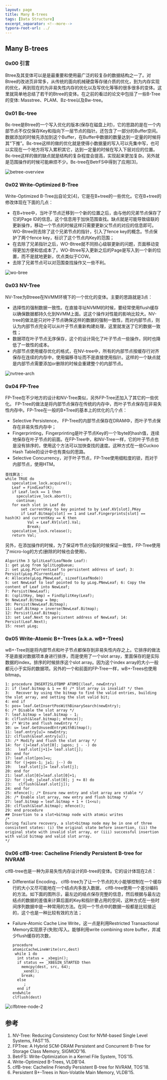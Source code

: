 ```yaml
---
layout: page
title: Many B-trees
tags: [Data Structure]
excerpt_separator: <!--more-->
typora-root-url: ../
---
```


## Many B-trees

### 0x00 引言

 Btree及其变体可以是是最重要和使用最广泛的较复杂的数据结构之一了。对Btree的改进页非常多，从传统的面向机械硬盘等存储介质的优化，到为内存实现的优化，再到现在的为非易失性内存的优化以及写优化等等的很多很多的变体。这里就简单地总结了若干的Btree的变体。在之前的看过的论文中包括了一些B-Tree的变体: Masstree、PLAM、Bz-tree以及Bw-tree。

### 0x01 Bε-tree

 Bε-tree是Btree的一个写入优化的版本(保存在磁盘上时)，它的思路的是在一个内部节点不仅仅保存Key和指向下一层节点的指针。还包含了一部分的Buffer空间。数据添加的时候先添加到这个Buffer，在Buffer中数据的数量达到一定量的时候将其“下推”。Bε-tree这样的做的优化就是使得小数据量的写入可以先集中写，也可以实现在一个地方将写入累积其它，达到一定量的时候在写入下层对应的位置。 Bε-tree这样的做的缺点就是结构的复杂程度会提高，实现起来更加复杂。另外就是范围操作的时候可能麻烦不少。Bε-tree在BetrFS中得到了应用[3]，

![betree-overview](/assets/img/betree-overview.png)

### 0x02 Write-Optimized B-Tree

  Write-Optimized B-Tree出自论文[4]，它是在B+tree的一些优化。它在B+tree的修改体现在下面的几点：

* 在B+tree中，当叶子节点迁移到一个新的位置之后，由与他的兄弟节点保存了它的Page ID的信息。这个信息用于加快范围查找。缺点就是可能导致级联的更新操作，移动一个节点的时候这样只需要更新父节点的对应的信息即可。WO-Btree则去除了这个兄弟节点的指针，引入了fence key的概念。节点保护了两个fence key，标识了这个节点内Key的范围；
* 在去除了兄弟指针之后，WO-Btree就不同担心级联更新的问题，页面移动变得更加方便和低成本了。WO-Btree写入更新之后的Page是写入到一个新的位置，而不是就地更新，优点类似于COW。
* 去除了兄弟节点可以对范围查找操作又一些不利。

![wo-bree](/assets/img/wo-bree.png)

### 0x03 NV-Tree

  NV-Tree为Btreee在NVMM环境下的一个优化的变体。主要的思路就是3点：

* 选择性的强制数据一致性。在直接寻址NVMM的时候，要经常使用flush缓存以确保数据都持久化到NVMM上面。这这个操作对性能的影响比较大。NV-tree的做法是只对叶子节点确保这样的数据的强制一致性，而对内部节点，则认为内部节点完全可以从叶子节点重新构建处理，这里就发送了它的数据一致性；
* 数据项在叶子节点无序保存，这个的设计简化了叶子节点一些操作，同时也降低了一致性的成本。
* 内部节点使用缓存优化的格式，在NV-tree中，所有的内部节点按缓存行对齐保存在连续的内存中，使用偏移寻址而不是直接使用指针。这样的一个缺点就是内部节点需要添加or删除的时候会重建整个的内部节点。

![nvtree-arch](/assets/img/nvtree-arch.png)

### 0x04 FP-Tree

  FP-Tree在不少地方的设计和NV-Tree类似，另外FP-Tree还加入了其它的一些优化。 FP-Tree的做法是将内部节点保存在传统的内存中，而叶子节点保存在非易失性内存中。FP-Tree在一般的B+Tree的基本上的优化的几个点：

*  Selective Persistence， FP-Tree的内部节点保存在DRAM中，而叶子节点保存在非易失性内存中；
* Fingerprinting，Fingerprinting是叶子节点Key的一个1byte的hash值，连续地保存在叶子节点的前面。在FP-Tree中，和NV-Tree一样，它的叶子节点也是没有排序的，使用这个方法可以加快查找的速度。这种方式在一些Cuckoo Hash Table的设计中也有类似的思路。
* Selective Concurrency，对于叶子节点，FP-Tree使用细粒度的锁，而对于内部节点，使用HTM。

```
查找算法：
while TRUE do 
   speculative_lock.acquire(); 
   Leaf = FindLeaf(K);
   if Leaf.lock == 1 then
     speculative_lock.abort();
     continue;
   for each slot in Leaf do
       set currentKey to key pointed to by Leaf.KV[slot].PKey
       if Leaf.Bitmap[slot] == 1 and Leaf.Fingerprints[slot] == hash(K) and currentKey == K then
          Val = Leaf.KV[slot].Val;
          Break; 
   speculative_lock.release(); 
   return Val;
```

 另外，在添加操作的时候，为了保证咋节点分裂的时候保证一致性，FP-Tree使用了micro-log的方式(删除的时候也会使用)，

```
Algorithm 3 SplitLeaf(LeafNode Leaf):
1: get μLog from SplitLogQueue;
2: set μLog.PCurrentLeaf to persistent address of Leaf; 3: Persist(μLog.PCurrentLeaf);
4: Allocate(μLog.PNewLeaf, sizeof(LeafNode))
5: set NewLeaf to leaf pointed to by μLog.PNewLeaf; 6: Copy the content of Leaf into NewLeaf;
7: Persist(NewLeaf);
8: (splitKey, bmp) = FindSplitKey(Leaf);
9: NewLeaf.Bitmap = bmp;
10: Persist(NewLeaf.Bitmap);
11: Leaf.Bitmap = inverse(NewLeaf.Bitmap);
12: Persist(Leaf.Bitmap);
13: set Leaf.Next to persistent address of NewLeaf; 14: Persist(Leaf.Next);
15: reset μLog;
```

### 0x05 Write-Atomic B+-Trees (a.k.a. wB+-Trees)

  wB+-Tree则是将内部节点和叶子节点都保存到非易失性内存之上。它排序的做法不是直接对数据项本身进行排序，而是使用了一个slot array，里面保存的是实际数据的index。排序的时候排序这个slot array。因为这个index array的大小一般都元小于实际的数据项。另外的一个和前面的FP-Tree一样，wB+-Trees也使用bitmap。

```
1: procedure INSERT2SLOTBMP ATOMIC(leaf, newEntry)
2: if (leaf.bitmap & 1 == 0) /* Slot array is invalid? */ then
3:   Recover by using the bitmap to find the valid entries, building the slot array, and setting the slot valid bit;
4: end if
5: pos= leaf.GetInsertPosWithBinarySearch(newEntry);
6: /* Disable the slot array */
7: leaf.bitmap = leaf.bitmap - 1;
8: clflush(&leaf.bitmap); mfence();
9: /* Write and flush newEntry */
10: u= leaf.GetUnusedEntryWithBitmap();
11: leaf.entry[u]= newEntry;
12: clflush(&leaf.entry[u]);
13: /* Modify and flush the slot array */
14: for (j=leaf.slot[0]; j≥pos; j - -) do
15:   leaf.slot[j+1]= leaf.slot[j];
16: end for
17: leaf.slot[pos]=u;
18: for (j=pos-1; j≥1; j--) do
19:   leaf.slot[j]= leaf.slot[j];
20: end for
21: leaf.slot[0]=leaf.slot[0]+1;
22: for (j=0; j≤leaf.slot[0]; j += 8) do
23:   clflush(&leaf.slot[j]);
24: end for
25: mfence(); /* Ensure new entry and slot array are stable */
26: /* Enable slot array, new entry and flush bitmap */
27: leaf.bitmap = leaf.bitmap + 1 + (1<<u);
28: clflush(&leaf.bitmap); mfence();
29: end procedure
## Insertion to a slot+bitmap node with atomic writes
/*
During failure recovery, a slot+bitmap node may be in one of three consistent states: (i) the original state before insertion, (ii) the original state with invalid slot array, or (iii) successful insertion with valid bitmap and valid slot array.
*/
```

### 0x06 clfB-tree: Cacheline Friendly Persistent B-tree for NVRAM

  clfB-tree也是一种为非易失性内存设计的B-tree的变体。它的设计体现在2点：

* Differential Encoding， clfB-tree为了让一个节点的大小能够控制在一个缓存行的大小又尽可能地在一个结点内多放入数据， clfB-tree使用一个差分编码的方法。如下面的图所示，最左边的结点保存完整的信息，然后根据与最左边结点的数据的差值来计算后面的Key和指针要占用的空间，这种方式在一些时间序列数据中是一种常用的方法。在同一个节点中的数据一般都是比较接近的，这个也是一种比较有效的方法；

* Failure-Atomic Cache Line Write，这一点是利用Restricted Transactional Memory实现原子(失败)写入。能够利用write combining store buffer，并减少flush缓存的次数，

  ```
  procedure
  atomicCacheLineWrite(src,dest)
   while 1 do
    int status = _xbegin();
    if status == _XBEGIN_STARTED then
      memcpy(dest, src, 64); 
      _xend();
      break;
    else
       ;
    end if
  endwhile 
  clflush(dest)
  ```

![clfbtree-node-2](/assets/img/clfbtree-node-2.png)

## 参考

1. NV-Tree: Reducing Consistency Cost for NVM-based Single Level Systems, FAST'15.
2. FPTree: A Hybrid SCM-DRAM Persistent and Concurrent B-Tree for Storage Class Memory, SIGMOD'16.
3. BetrFS: Write-Optimization in a Kernel File System, TOS'15.
4. Write-Optimized B-Trees, VLDB'04.
5. clfB-tree: Cacheline Friendly Persistent B-tree for NVRAM, TOS'18.
6. Persistent B+-Trees in Non-Volatile Main Memory, VLDB'15.